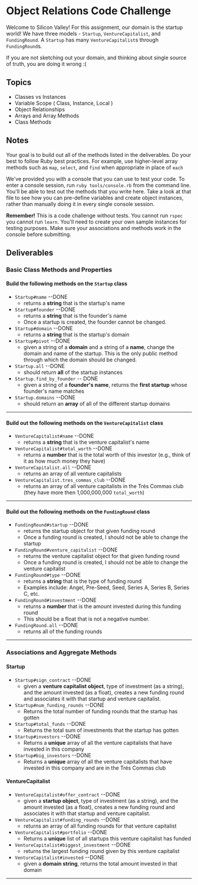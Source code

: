 # Object Relations Code Challenge

Welcome to Silicon Valley! For this assignment, our domain is the startup world! We have three models - `Startup`, `VentureCapitalist`, and `FundingRound`. A `Startup` has many `VentureCapitalist`s through `FundingRound`s.

If you are not sketching out your domain, and thinking about single source of truth,
you are doing it wrong :(

## Topics

- Classes vs Instances
- Variable Scope ( Class, Instance, Local )
- Object Relationships
- Arrays and Array Methods
- Class Methods

## Notes

Your goal is to build out all of the methods listed in the deliverables. Do your best to follow Ruby best practices. For example, use higher-level array methods such as `map`, `select`, and `find` when appropriate in place of `each`

We've provided you with a console that you can use to test your code. To enter a console session, run `ruby tools/console.rb` from the command line. You'll be able to test out the methods that you write here. Take a look at that file to see how you can pre-define variables and create object instances, rather than manually doing it in every single console session.

**Remember!** This is a code challenge without tests. You cannot run `rspec` you cannot run `learn`. You'll need to create your own sample instances for testing purposes. Make sure your associations and methods work in the console before submitting.

## Deliverables

### Basic Class Methods and Properties

#### Build the following methods on the `Startup` class

- `Startup#name` --DONE
  - returns a **string** that is the startup's name
- `Startup#founder` --DONE
  - returns a **string** that is the founder's name
  - Once a startup is created, the founder cannot be changed.
- `Startup#domain` --DONE
  - returns a **string** that is the startup's domain 
- `Startup#pivot` --DONE
  - given a string of a **domain** and a string of a **name**, change the domain
    and name of the startup. This is the only public method through which the
    domain should be changed.
- `Startup.all` --DONE
  - should return **all** of the startup instances
- `Startup.find_by_founder` -- DONE
  - given a string of a **founder's name**, returns the **first startup** whose founder's name matches
- `Startup.domains` --DONE
  - should return an **array** of all of the different startup domains

---

#### Build out the following methods on the `VentureCapitalist` class

- `VentureCapitalist#name` --DONE
  - returns a **string** that is the venture capitalist's name
- `VentureCapitalist#total_worth` --DONE
  - returns a **number** that is the total worth of this investor (e.g., think of it as how much money they have)
- `VentureCapitalist.all` --DONE
  - returns an array of all venture capitalists
- `VentureCapitalist.tres_commas_club` --DONE
  - returns an array of all venture capitalists in the Trés Commas club (they have more then 1,000,000,000 `total_worth`)

---

#### Build out the following methods on the `FundingRound` class

- `FundingRound#startup` --DONE
  - returns the startup object for that given funding round
  - Once a funding round is created, I should not be able to change the startup
- `FundingRound#venture_capitalist` --DONE
  - returns the venture capitalist object for that given funding round
  - Once a funding round is created, I should not be able to change the venture capitalist
- `FundingRound#type` --DONE
  - returns a **string** that is the type of funding round
  - Examples include: Angel, Pre-Seed, Seed, Series A, Series B, Series C, etc.
- `FundingRound#investment` --DONE
  - returns a **number** that is the amount invested during this funding round
  - This should be a float that is not a negative number.
- `FundingRound.all` --DONE
  - returns all of the funding rounds

---

### Associations and Aggregate Methods

#### Startup

- `Startup#sign_contract` --DONE
  - given a **venture capitalist object**, type of investment (as a string), and the amount invested (as a float), creates a new funding round and associates it with that startup and venture capitalist.
- `Startup#num_funding_rounds` --DONE
  - Returns the total number of funding rounds that the startup has gotten
- `Startup#total_funds` --DONE
  - Returns the total sum of investments that the startup has gotten
- `Startup#investors` --DONE
  - Returns a **unique** array of all the venture capitalists that have invested in this company
- `Startup#big_investors` --DONE
  - Returns a **unique** array of all the venture capitalists that have invested in this company and are in the Trés Commas club

#### VentureCapitalist

- `VentureCapitalist#offer_contract` --DONE
  - given a **startup object**, type of investment (as a string), and the amount invested (as a float), creates a new funding round and associates it with that startup and venture capitalist.
- `VentureCapitalist#funding_rounds` --DONE
  - returns an array of all funding rounds for that venture capitalist
- `VentureCapitalist#portfolio` --DONE
  - Returns a **unique** list of all startups this venture capitalist has funded
- `VentureCapitalist#biggest_investment` --DONE
  - returns the largest funding round given by this venture capitalist
- `VentureCapitalist#invested` --DONE
  - given a **domain string**, returns the total amount invested in that domain

---
